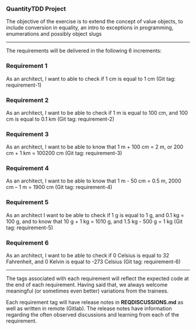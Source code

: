 ### QuantityTDD Project

The objective of the exercise is to extend the concept of value objects, to include conversion in equality, an intro to
exceptions in programming, enumerations and possibly object slugs

---

The requirements will be delivered in the following 6 increments:

### Requirement 1

As an architect, I want to able to check if 1 cm is equal to 1 cm (Git tag: requirement-1)

### Requirement 2

As an architect, I want to be able to check if 1 m is equal to 100 cm, and 100 cm is equal to 0.1 km (Git tag:
requirement-2)

### Requirement 3

As an architect, I want to be able to know that 1 m + 100 cm = 2 m, or 200 cm + 1 km = 100200 cm (Git tag:
requirement-3)

### Requirement 4

As an architect, I want to be able to know that 1 m - 50 cm = 0.5 m, 2000 cm – 1 m = 1900 cm (Git tag: requirement-4)

### Requirement 5

As an architect I want to be able to check if 1 g is equal to 1 g, and 0.1 kg = 100 g, and to know that 10 g + 1 kg =
1010 g, and 1.5 kg - 500 g = 1 kg (Git tag: requirement-5)

### Requirement 6

As an architect, I want to be able to check if 0 Celsius is equal to 32 Fahrenheit, and 0 Kelvin is equal to
-273 Celsius (Git tag: requirement-6)

---

The tags associated with each requirement will reflect the expected code at the end of each requirement. Having said that,
we always welcome meaningful (or sometimes even better) variations from the trainees.

Each requirement tag will have release notes in __REQDISCUSSIONS.md__ as well as written in remote (Gitlab). The release
notes have information regarding the often observed discussions and learning from each of the requirement.
